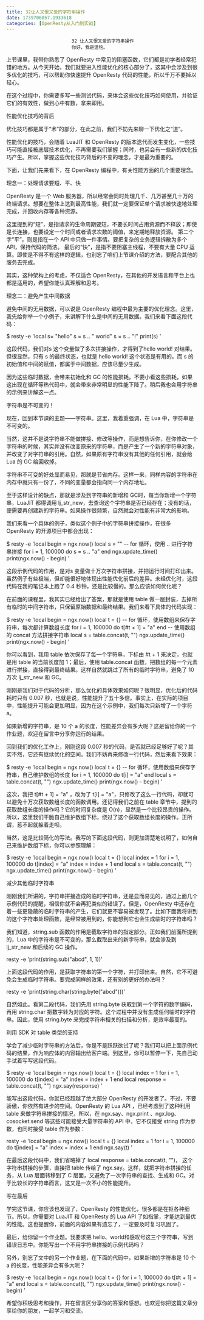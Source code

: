```yaml
---
title: 32让人又恨又爱的字符串操作
date: 1739706057.1933618
categories: [OpenResty从入门到实战]
---
```

                            32 让人又恨又爱的字符串操作
                            你好，我是温铭。

上节课里，我带你熟悉了 OpenResty 中常见的阻塞函数，它们都是初学者经常犯错的地方。从今天开始，我们就要进入性能优化的核心部分了，这其中会涉及到很多优化的技巧，可以帮助你快速提升 OpenResty 代码的性能，所以千万不要掉以轻心。

在这个过程中，你需要多写一些测试代码，来体会这些优化技巧如何使用，并验证它们的有效性，做到心中有数，拿来即用。

性能优化技巧的背后

优化技巧都是属于“术”的部分，在此之前，我们不妨先来聊一下优化之“道”。

性能优化的技巧，会随着 LuaJIT 和 OpenResty 的版本迭代而发生变化，一些技巧可能直接被底层技术优化，不再需要我们掌握；同时，也另会有一些新的优化技巧产生。所以，掌握这些优化技巧背后的不变的理念，才是最为重要的。

下面，让我们先来看下，在 OpenResty 编程中，有关性能方面的几个重要理念。

理念一：处理请求要短、平、快

OpenResty 是一个 Web 服务器，所以经常会同时处理几千、几万甚至几十万的终端请求。想要在整体上达到最高性能，我们就一定要保证单个请求被快速地处理完成，并回收内存等各种资源。


这里提到的“短”，是指请求的生命周期要短，不要长时间占用资源而不释放；即使是长连接，也要设定一个时间或者请求次数的阈值，来定期地释放资源。
第二个字“平”，则是指在一个 API 中只做一件事情。要把复杂的业务逻辑拆散为多个 API，保持代码的简洁。
最后的“快”，是指不要阻塞主线程，不要有大量 CPU 运算。即使是不得不有这样的逻辑，也别忘了咱们上节课介绍的方法，要配合其他的服务去完成。


其实，这种架构上的考虑，不仅适合 OpenResty，在其他的开发语言和平台上也都是适用的，希望你能认真理解和思考。

理念二：避免产生中间数据

避免中间的无用数据，可以说是 OpenResty 编程中最为主要的优化理念。这里，我先给你举一个小例子，来讲解下什么是中间的无用数据。我们来看下面这段代码：

$ resty -e 'local s= "hello"
s = s .. " world"
s = s .. "!"
print(s)
'


这段代码，我们对s 这个变量做了多次拼接操作，才得到了hello world! 对结果。但很显然，只有 s 的最终状态，也就是 hello world! 这个状态是有用的。而 s 的初始值和中间的赋值，都属于中间数据，应该尽量少生成。

因为这些临时数据，会带来初始化和 GC 的性能损耗。不要小看这些损耗，如果这出现在循环等热代码中，就会带来非常明显的性能下降了。稍后我也会用字符串的示例来讲解这一点。

字符串是不可变的！

现在，回到本节课的主题——字符串。这里，我着重强调，在 Lua 中，字符串是不可变的。

当然，这并不是说字符串不能做拼接、修改等操作，而是想告诉你，在你修改一个字符串的时候，其实并没有改变原来的字符串，而是产生了一个新的字符串对象，并改变了对字符串的引用。自然，如果原有字符串没有其他的任何引用，就会给 Lua 的 GC 给回收掉。

字符串不可变的好处显而易见，那就是节省内存。这样一来，同样内容的字符串在内存中就只有一份了，不同的变量都会指向同一个内存地址。

至于这样设计的缺点，那就是涉及到字符串的新增和 GC时，每当你新增一个字符串，LuaJIT 都得调用 lj_str_new，去查询这个字符串是否已经存在；没有的话，便需要再创建新的字符串。如果操作很频繁，自然就会对性能有非常大的影响。

我们来看一个具体的例子，类似这个例子中的字符串拼接操作，在很多 OpenResty 的开源项目中都会出现：

$ resty -e 'local begin = ngx.now()
local s = ""
-- for 循环，使用 .. 进行字符串拼接
for i = 1, 100000 do
    s = s .. "a"
end
ngx.update_time()
print(ngx.now() - begin)
'


这段示例代码的作用，是对s 变量做十万次字符串拼接，并把运行时间打印出来。虽然例子有些极端，但却能很好地体现出性能优化前后的差异。未经优化时，这段代码在我的笔记本上跑了 0.4 秒钟，还是比较慢的。那么应该如何优化呢？

在前面的课程里，我其实已经给出了答案，那就是使用 table 做一层封装，去掉所有临时的中间字符串，只保留原始数据和最终结果。我们来看下具体的代码实现：

$ resty -e 'local begin = ngx.now()
local t = {}
-- for 循环，使用数组来保存字符串，每次都计算数组长度
for i = 1, 100000 do
    t[#t + 1] = "a"
end
-- 使用数组的 concat 方法拼接字符串
local s =  table.concat(t, "")
ngx.update_time()
print(ngx.now() - begin)
'


你可以看到，我用 table 依次保存了每一个字符串，下标由 #t + 1 来决定，也就是用 table 的当前长度加 1；最后，使用 table.concat 函数，把数组的每一个元素进行拼接，直接得到最终结果。这样自然就跳过了所有的临时字符串，避免了 10 万次 lj_str_new 和 GC。

刚刚是我们对于代码的分析，那么优化的具体效果如何呢？很明显，优化后的代码耗时只有 0.007 秒，也就是说，性能提升了五十多倍。事实上，在实际的项目中，性能提升可能会更加明显，因为在这个示例中，我们每次只新增了一个字符 a。

如果新增的字符串，是 10 个 a 的长度，性能差异会有多大呢？这是留给你的一个作业题，欢迎在留言中分享你运行的结果。

回到我们的优化工作上，刚刚这段 0.007 秒的代码，是否就已经足够好了呢？其实不然，它还有继续优化的空间。我们不妨再来修改一行代码，然后来看下效果：

$ resty -e 'local begin = ngx.now()
local t = {}
-- for 循环，使用数组来保存字符串，自己维护数组的长度
for i = 1, 100000 do
    t[i] = "a"
end
local s =  table.concat(t, "")
ngx.update_time()
print(ngx.now() - begin)
'


这次，我把 t[#t + 1] = "a" ，改为了 t[i] = "a"，只修改了这么一行代码，却就可以避免十万次获取数组长度的函数调用。还记得我们之前在 table 章节中，提到的获取数组长度的操作吗？它的时间复杂度是 O(n)，显然是一个比较昂贵的操作。所以，这里我们干脆自己维护数组下标，绕过了这个获取数组长度的操作。正所谓，惹不起就躲着走呗。

当然，这是比较简化的写法。我写的下面这段代码，则更加清楚地说明了，如何自己来维护数组下标，你可以参照理解：

$ resty -e 'local begin = ngx.now()
local t = {}
local index = 1
for i = 1, 100000 do
    t[index] = "a"
    index = index + 1
end
local s = table.concat(t, "")
ngx.update_time()
print(ngx.now() - begin)
'


减少其他临时字符串

刚刚我们所讲的，字符串拼接造成的临时字符串，还是显而易见的，通过上面几个示例代码的提醒，相信你就不会再犯类似的错误了。但是，OpenResty 中还存在着一些更隐蔽的临时字符串的产生，它们就更不容易被发现了。比如下面我将讲到的这个字符串处理函数，是经常被用到的，你能想到它也会生成临时的字符串吗？

我们知道，string.sub 函数的作用是截取字符串的指定部分。正如我们前面所提到的，Lua 中的字符串是不可变的，那么截取出来的新字符串，就会涉及到 lj_str_new 和后续的 GC 操作。

resty -e 'print(string.sub("abcd", 1, 1))'


上面这段代码的作用，是获取字符串的第一个字符，并打印出来。自然，它不可避免会生成临时字符串。要完成同样的效果，还有别的更好的办法吗？

resty -e 'print(string.char(string.byte("abcd")))'


自然如此。看第二段代码，我们先用 string.byte 获取到第一个字符的数字编码，再用 string.char 把数字转为对应的字符。这个过程中并没有生成任何临时的字符串。因此，使用 string.byte 来完成字符串相关的扫描和分析，是效率最高的。

利用 SDK 对 table 类型的支持

学会了减少临时字符串的方法后，你是不是跃跃欲试了呢？我们可以把上面示例代码的结果，作为响应体的内容输出给客户端。到这里，你可以暂停一下，先自己动手试着写写这段代码。

$ resty -e 'local begin = ngx.now()
local t = {}
local index = 1
for i = 1, 100000 do
    t[index] = "a"
    index = index + 1
end
local response = table.concat(t, "")
ngx.say(response)
'


能写出这段代码，你就已经超越了绝大部分 OpenResty 的开发者了。不过，不要骄傲，你依然有进步的空间。OpenResty 的 Lua API ，已经考虑到了这种利用 table 来做字符串拼接的情况，所以，在 ngx.say、ngx.print 、ngx.log、cosocket:send 等这些可能接受大量字符串的 API 中，它不仅接受 string 作为参数，也同时接受 table 作为参数：

resty -e 'local begin = ngx.now()
local t = {}
local index = 1
for i = 1, 100000 do
    t[index] = "a"
    index = index + 1
end
ngx.say(t)
'


在最后这段代码中，我们省略掉了 local response = table.concat(t, "")， 这个字符串拼接的步骤，直接把 table 传给了 ngx.say。这样，就把字符串拼接的任务，从 Lua 层面转移到了 C 层面，又避免了一次字符串的查找、生成和 GC。对于比较长的字符串而言，这又是一次不小的性能提升。

写在最后

学完这节课，你应该也发现了，OpenResty 的性能优化，很多都是在抠各种细节。所以，你需要对 LuaJIT 和 OpenResty 的 Lua API 了如指掌，才能达到最优的性能。这也提醒你，前面的内容如果有遗忘了，一定要及时复习巩固了。

最后，给你留一个作业题。我要求把 hello、world和感叹号这三个字符串，写到错误日志中。你能写出一个不用字符串拼接的示例代码吗？

另外，别忘了文中的另一个作业题，在下面的代码中，如果新增的字符串是 10 个 a 的长度，性能差异会有多大呢？

$ resty -e 'local begin = ngx.now()
local t = {}
for i = 1, 100000 do
    t[#t + 1] = "a"
end
local s =  table.concat(t, "")
ngx.update_time()
print(ngx.now() - begin)
'


希望你积极思考和操作，并在留言区分享你的答案和感想。也欢迎你把这篇文章分享给你的朋友，一起学习和交流。

                        
                        
                            